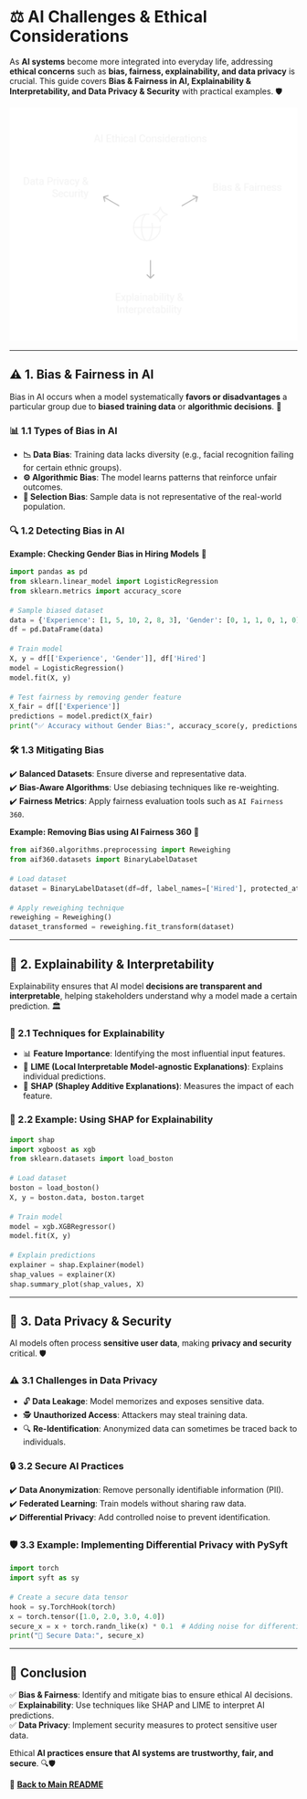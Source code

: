 # ⚖️ AI Challenges & Ethical Considerations

As **AI systems** become more integrated into everyday life, addressing **ethical concerns** such as **bias, fairness, explainability, and data privacy** is crucial. This guide covers **Bias & Fairness in AI, Explainability & Interpretability, and Data Privacy & Security** with practical examples. 🛡️

![AI Challenges](../images/AI_Challenges.png)

---

## ⚠️ 1. Bias & Fairness in AI
Bias in AI occurs when a model systematically **favors or disadvantages** a particular group due to **biased training data** or **algorithmic decisions**. 🚨

### 📊 1.1 Types of Bias in AI
- **📉 Data Bias**: Training data lacks diversity (e.g., facial recognition failing for certain ethnic groups).
- **⚙️ Algorithmic Bias**: The model learns patterns that reinforce unfair outcomes.
- **🎯 Selection Bias**: Sample data is not representative of the real-world population.

### 🔍 1.2 Detecting Bias in AI
**Example: Checking Gender Bias in Hiring Models** 🏢
```python
import pandas as pd
from sklearn.linear_model import LogisticRegression
from sklearn.metrics import accuracy_score

# Sample biased dataset
data = {'Experience': [1, 5, 10, 2, 8, 3], 'Gender': [0, 1, 1, 0, 1, 0], 'Hired': [0, 1, 1, 0, 1, 0]}
df = pd.DataFrame(data)

# Train model
X, y = df[['Experience', 'Gender']], df['Hired']
model = LogisticRegression()
model.fit(X, y)

# Test fairness by removing gender feature
X_fair = df[['Experience']]
predictions = model.predict(X_fair)
print("✅ Accuracy without Gender Bias:", accuracy_score(y, predictions))
```
### 🛠️ 1.3 Mitigating Bias
✔️ **Balanced Datasets**: Ensure diverse and representative data.  
✔️ **Bias-Aware Algorithms**: Use debiasing techniques like re-weighting.  
✔️ **Fairness Metrics**: Apply fairness evaluation tools such as `AI Fairness 360`.  

**Example: Removing Bias using AI Fairness 360** 🤖
```python
from aif360.algorithms.preprocessing import Reweighing
from aif360.datasets import BinaryLabelDataset

# Load dataset
dataset = BinaryLabelDataset(df=df, label_names=['Hired'], protected_attribute_names=['Gender'])

# Apply reweighing technique
reweighing = Reweighing()
dataset_transformed = reweighing.fit_transform(dataset)
```

---

## 🧐 2. Explainability & Interpretability
Explainability ensures that AI model **decisions are transparent and interpretable**, helping stakeholders understand why a model made a certain prediction. 🏛️

### 🔎 2.1 Techniques for Explainability
- 📊 **Feature Importance**: Identifying the most influential input features.
- 🧠 **LIME (Local Interpretable Model-agnostic Explanations)**: Explains individual predictions.
- 🌟 **SHAP (Shapley Additive Explanations)**: Measures the impact of each feature.

### 📢 2.2 Example: Using SHAP for Explainability
```python
import shap
import xgboost as xgb
from sklearn.datasets import load_boston

# Load dataset
boston = load_boston()
X, y = boston.data, boston.target

# Train model
model = xgb.XGBRegressor()
model.fit(X, y)

# Explain predictions
explainer = shap.Explainer(model)
shap_values = explainer(X)
shap.summary_plot(shap_values, X)
```

---

## 🔐 3. Data Privacy & Security
AI models often process **sensitive user data**, making **privacy and security** critical. 🛡️

### ⚠️ 3.1 Challenges in Data Privacy
- 🔓 **Data Leakage**: Model memorizes and exposes sensitive data.
- 🕵️ **Unauthorized Access**: Attackers may steal training data.
- 🔍 **Re-Identification**: Anonymized data can sometimes be traced back to individuals.

### 🔒 3.2 Secure AI Practices
✔️ **Data Anonymization**: Remove personally identifiable information (PII).  
✔️ **Federated Learning**: Train models without sharing raw data.  
✔️ **Differential Privacy**: Add controlled noise to prevent identification.  

### 🛡️ 3.3 Example: Implementing Differential Privacy with PySyft
```python
import torch
import syft as sy

# Create a secure data tensor
hook = sy.TorchHook(torch)
x = torch.tensor([1.0, 2.0, 3.0, 4.0])
secure_x = x + torch.randn_like(x) * 0.1  # Adding noise for differential privacy
print("🔐 Secure Data:", secure_x)
```

---

## 🎯 Conclusion
✅ **Bias & Fairness**: Identify and mitigate bias to ensure ethical AI decisions.  
✅ **Explainability**: Use techniques like SHAP and LIME to interpret AI predictions.  
✅ **Data Privacy**: Implement security measures to protect sensitive user data.  

Ethical **AI practices ensure that AI systems are trustworthy, fair, and secure**. 🔍🛡️

📖 **[Back to Main README](../README.md)**
